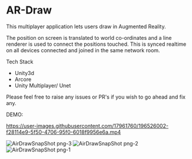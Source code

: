 # AR-Draw

This multiplayer application lets users draw in Augmented Reality. 

The position on screen is translated to world co-ordinates and a line renderer is used to connect the positions touched. This is synced realtime on all devices connected and joined in the same network room.

Tech Stack

- Unity3d
- Arcore
- Unity Multiplayer/ Unet

Please feel free to raise any issues or PR's if you wish to go ahead and fix any.


DEMO:

https://user-images.githubusercontent.com/17961760/196526002-f28114e9-5f50-4706-95f0-6018f9956e6a.mp4


![AirDrawSnapShot png-3](https://user-images.githubusercontent.com/17961760/196526037-298ae44c-776e-47bc-aae6-82307684be56.png)
![AirDrawSnapShot png-2](https://user-images.githubusercontent.com/17961760/196526050-dfe50b82-1fb1-4277-8ebd-275925c3782c.png)
![AirDrawSnapShot png-1](https://user-images.githubusercontent.com/17961760/196526060-53433a65-c8d2-48b7-ba4c-bc60daf255d9.png)

